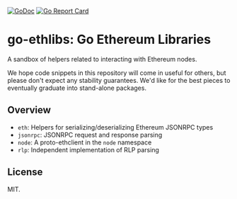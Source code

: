 [![GoDoc](https://godoc.org/github.com/INFURA/go-ethlibs?status.svg)](http://godoc.org/github.com/INFURA/go-ethlibs)
[![Go Report Card](https://goreportcard.com/badge/github.com/INFURA/go-ethlibs)](https://goreportcard.com/report/github.com/INFURA/go-ethlibs)

# go-ethlibs: Go Ethereum Libraries

A sandbox of helpers related to interacting with Ethereum nodes.

We hope code snippets in this repository will come in useful for others, but
please don't expect any stability guarantees. We'd like for the best pieces to
eventually graduate into stand-alone packages.


## Overview

- `eth`: Helpers for serializing/deserializing Ethereum JSONRPC types
- `jsonrpc`: JSONRPC request and response parsing
- `node`: A proto-ethclient in the `node` namespace
- `rlp`: Independent implementation of RLP parsing


## License

MIT.
